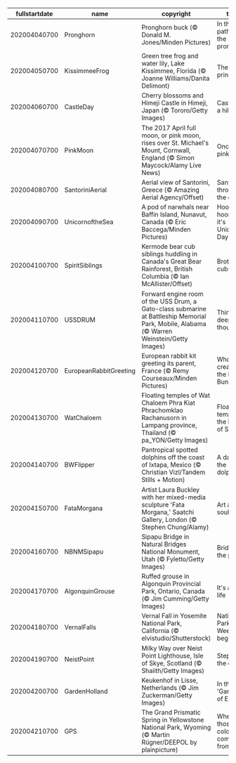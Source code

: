 |fullstartdate|name|copyright|title|image|
|--|--|--|--|--|
202004040700|Pronghorn|Pronghorn buck (© Donald M. Jones/Minden Pictures)|In the path of the pronghorn|![](/en-US/2020/04/202004040700Pronghorn.jpg)|
202004050700|KissimmeeFrog|Green tree frog and water lily, Lake Kissimmee, Florida (© Joanne Williams/Danita Delimont)|The frog prince?|![](/en-US/2020/04/202004050700KissimmeeFrog.jpg)|
202004060700|CastleDay|Cherry blossoms and Himeji Castle in Himeji, Japan (© Tororo/Getty Images)|Castle on a hill|![](/en-US/2020/04/202004060700CastleDay.jpg)|
202004070700|PinkMoon|The 2017 April full moon, or pink moon, rises over St. Michael's Mount, Cornwall, England (© Simon Maycock/Alamy Live News)|Once in a pink moon|![](/en-US/2020/04/202004070700PinkMoon.jpg)|
202004080700|SantoriniAerial|Aerial view of Santorini, Greece (© Amazing Aerial Agency/Offset)|Santorini through the clouds|![](/en-US/2020/04/202004080700SantoriniAerial.jpg)|
202004090700|UnicornoftheSea|A pod of narwhals near Baffin Island, Nunavut, Canada (© Eric Baccega/Minden Pictures)|Hooray, hooray, it's Unicorn Day!|![](/en-US/2020/04/202004090700UnicornoftheSea.jpg)|
202004100700|SpiritSiblings|Kermode bear cub siblings huddling in Canada's Great Bear Rainforest, British Columbia (© Ian McAllister/Offset)|Brotherly cubs|![](/en-US/2020/04/202004100700SpiritSiblings.jpg)|
202004110700|USSDRUM|Forward engine room of the USS Drum, a Gato-class submarine at Battleship Memorial Park, Mobile, Alabama (© Warren Weinstein/Getty Images)|Think deep thoughts|![](/en-US/2020/04/202004110700USSDRUM.jpg)|
202004120700|EuropeanRabbitGreeting|European rabbit kit greeting its parent, France (© Remy Courseaux/Minden Pictures)|Who created the Easter Bunny?|![](/en-US/2020/04/202004120700EuropeanRabbitGreeting.jpg)|
202004130700|WatChaloem|Floating temples of Wat Chaloem Phra Kiat Phrachomklao Rachanusorn in Lampang province, Thailand (© pa_YON/Getty Images)|Floating temples in the Land of Smiles|![](/en-US/2020/04/202004130700WatChaloem.jpg)|
202004140700|BWFlipper|Pantropical spotted dolphins off the coast of Ixtapa, Mexico (© Christian Vizl/Tandem Stills + Motion)|A day for the dolphins|![](/en-US/2020/04/202004140700BWFlipper.jpg)|
202004150700|FataMorgana|Artist Laura Buckley with her mixed-media sculpture 'Fata Morgana,' Saatchi Gallery, London (© Stephen Chung/Alamy)|Art and soul|![](/en-US/2020/04/202004150700FataMorgana.jpg)|
202004160700|NBNMSipapu|Sipapu Bridge in Natural Bridges National Monument, Utah (© Fyletto/Getty Images)|Bridges to the past|![](/en-US/2020/04/202004160700NBNMSipapu.jpg)|
202004170700|AlgonquinGrouse|Ruffed grouse in Algonquin Provincial Park, Ontario, Canada (© Jim Cumming/Getty Images)|It's a ruff life|![](/en-US/2020/04/202004170700AlgonquinGrouse.jpg)|
202004180700|VernalFalls|Vernal Fall in Yosemite National Park, California (© elvistudio/Shutterstock)|National Park Week begins|![](/en-US/2020/04/202004180700VernalFalls.jpg)|
202004190700|NeistPoint|Milky Way over Neist Point Lighthouse, Isle of Skye, Scotland (© Shaiith/Getty Images)|Step into the dark|![](/en-US/2020/04/202004190700NeistPoint.jpg)|
202004200700|GardenHolland|Keukenhof in Lisse, Netherlands (© Jim Zuckerman/Getty Images)|In the 'Garden of Europe'|![](/en-US/2020/04/202004200700GardenHolland.jpg)|
202004210700|GPS|The Grand Prismatic Spring in Yellowstone National Park, Wyoming (© Martin Rügner/DEEPOL by plainpicture)|Where do those colors come from?|![](/en-US/2020/04/202004210700GPS.jpg)|
